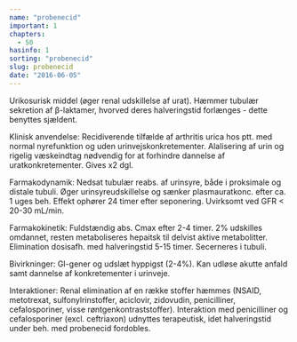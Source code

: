 ```yaml
---
name: "probenecid"
important: 1
chapters:
  - 50
hasinfo: 1
sorting: "probenecid"
slug: probenecid
date: "2016-06-05"
---
```


Urikosurisk middel (øger renal udskillelse af urat). Hæmmer tubulær sekretion af
β-laktamer, hvorved deres halveringstid forlænges - dette benyttes sjældent.

Klinisk anvendelse: Recidiverende tilfælde af arthritis urica hos ptt. med
normal nyrefunktion og uden urinvejskonkretementer. Alalisering af urin og
rigelig væskeindtag nødvendig for at forhindre dannelse af uratkonkretementer.
Gives x2 dgl.

Farmakodynamik: Nedsat tubulær reabs. af urinsyre, både i proksimale og distale
tubuli. Øger urinsyreudskillelse og sænker plasmauratkonc. efter ca. 1 uges beh.
Effekt ophører 24 timer efter seponering. Uvirksomt ved GFR < 20-30 mL/min.

Farmakokinetik: Fuldstændig abs. Cmax efter 2-4 timer. 2% udskilles omdannet,
resten metaboliseres hepaitsk til delvist aktive metabolitter. Elimination
dosisafh. med halveringstid 5-15 timer. Secerneres i tubuli.

Bivirkninger: GI-gener og udslæt hyppigst (2-4%). Kan udløse akutte anfald samt
dannelse af konkretementer i urinveje.

Interaktioner: Renal elimination af en række stoffer hæmmes (NSAID, metotrexat,
sulfonylrinstoffer, aciclovir, zidovudin, penicilliner, cefalosporiner, visse
røntgenkontraststoffer). Interaktion med penicilliner og cefalosporiner (excl.
ceftriaxon) udnyttes terapeutisk, idet halveringstid under beh. med probenecid
fordobles.
